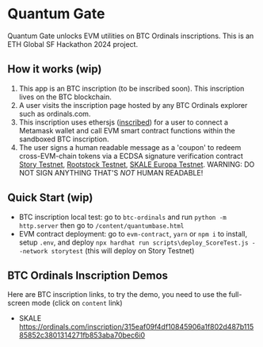 # Quantum Gate 
Quantum Gate unlocks EVM utilities on BTC Ordinals inscriptions. This is an ETH Global SF Hackathon 2024 project.

## How it works (wip)
1. This app is an BTC inscription (to be inscribed soon). This inscription lives on the BTC blockchain.
2. A user visits the inscription page hosted by any BTC Ordinals explorer such as ordinals.com.
3. This inscription uses ethersjs ([inscribed](https://ordinals.com/inscription/10d92ec11b31ea21752ac46781d109bcf53bba04ae9b1044747057335c77ef9ci0)) for a user to connect a Metamask wallet and call EVM smart contract functions within the sandboxed BTC inscription.
4. The user signs a human readable message as a 'coupon' to redeem cross-EVM-chain tokens via a ECDSA signature verification contract [Story Testnet](https://testnet.storyscan.xyz/address/0x36b27c1C110856B1eB0Eae44E33cC62c97e556b5), [Rootstock Testnet](https://explorer.testnet.rootstock.io/address/0x36b27c1c110856b1eb0eae44e33cc62c97e556b5), [SKALE Europa Testnet](https://juicy-low-small-testnet.explorer.testnet.skalenodes.com/address/0x36b27c1C110856B1eB0Eae44E33cC62c97e556b5). WARNING: DO NOT SIGN ANYTHING THAT'S _NOT_ HUMAN READABLE!

## Quick Start (wip)
- BTC inscription local test: go to `btc-ordinals` and run `python -m http.server` then go to `/content/quantumbase.html`
- EVM contract deployment: go to `evm-contract`, `yarn` or `npm i` to install, setup `.env`, and deploy `npx hardhat run scripts\deploy_ScoreTest.js --network storytest` (this will deploy on Story Testnet)

## BTC Ordinals Inscription Demos
Here are BTC inscription links, to try the demo, you need to use the full-screen mode (click on `content` link)
- SKALE https://ordinals.com/inscription/315eaf09f4df10845906a1f802d487b11585852c3801314271fb853aba70bec6i0
